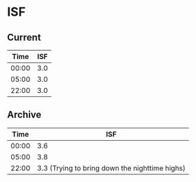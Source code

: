 # ISF

## Current

Time | ISF
---- | ---
00:00 | 3.0
05:00 | 3.0
22:00 | 3.0

## Archive

Time | ISF
---- | ---
00:00 | 3.6
05:00 | 3.8
22:00 | 3.3 (Trying to bring down the nighttime highs)